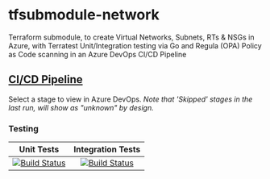 # tfsubmodule-network
Terraform submodule, to create Virtual Networks, Subnets, RTs & NSGs in Azure, with Terratest Unit/Integration testing via Go and Regula (OPA) Policy as Code scanning in an Azure DevOps CI/CD Pipeline
## [CI/CD Pipeline](https://dev.azure.com/wesleytrust/Terraform/_build?definitionId=69)
Select a stage to view in Azure DevOps. *Note that 'Skipped' stages in the last run, will show as "unknown" by design.*
### Testing
| Unit Tests | Integration Tests |
|  :-------: | :---------------: |
|[![Build Status](https://dev.azure.com/wesleytrust/Terraform/_apis/build/status/Modules/Resources/tfsubmodule-network?repoName=wesley-trust%2Ftfsubmodule-network&branchName=main&stageName=Unit)](https://dev.azure.com/wesleytrust/Terraform/_build/latest?definitionId=69&repoName=wesley-trust%2Ftfsubmodule-network&branchName=main)|[![Build Status](https://dev.azure.com/wesleytrust/Terraform/_apis/build/status/Modules/Resources/tfsubmodule-network?repoName=wesley-trust%2Ftfsubmodule-network&branchName=main&stageName=Integration)](https://dev.azure.com/wesleytrust/Terraform/_build/latest?definitionId=69&repoName=wesley-trust%2Ftfsubmodule-network&branchName=main)|